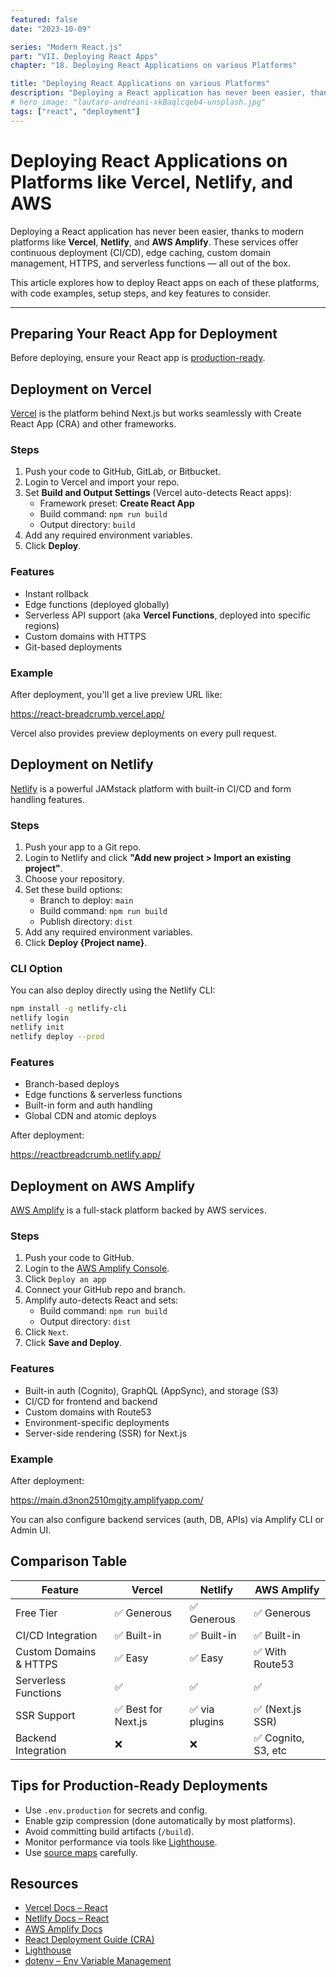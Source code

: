 ```yaml
---
featured: false
date: "2023-10-09"

series: "Modern React.js"
part: "VII. Deploying React Apps"
chapter: "18. Deploying React Applications on various Platforms"

title: "Deploying React Applications on various Platforms"
description: "Deploying a React application has never been easier, thanks to modern platforms like Vercel, Netlify, and AWS Amplify. These services offer continuous deployment (CI/CD), edge caching, custom domain management, HTTPS, and serverless functions — all out of the box."
# hero_image: "lautaro-andreani-xkBaqlcqeb4-unsplash.jpg"
tags: ["react", "deployment"]
---
```


# Deploying React Applications on Platforms like Vercel, Netlify, and AWS

Deploying a React application has never been easier, thanks to modern platforms like **Vercel**, **Netlify**, and **AWS Amplify**. These services offer continuous deployment (CI/CD), edge caching, custom domain management, HTTPS, and serverless functions — all out of the box.

This article explores how to deploy React apps on each of these platforms, with code examples, setup steps, and key features to consider.

---

## Preparing Your React App for Deployment

Before deploying, ensure your React app is [production-ready](/tutorials/reactjs/deploying-react-apps/best-practices/).

## Deployment on Vercel

<a href="https://vercel.com/" target="_blank">Vercel</a> is the platform behind Next.js but works seamlessly with Create React App (CRA) and other frameworks.

### Steps

1. Push your code to GitHub, GitLab, or Bitbucket.
2. Login to Vercel and import your repo.
3. Set **Build and Output Settings** (Vercel auto-detects React apps):
    - Framework preset: **Create React App**
    - Build command: `npm run build`
    - Output directory: `build`
4. Add any required environment variables.
5. Click **Deploy**.

### Features

- Instant rollback
- Edge functions (deployed globally)
- Serverless API support (aka **Vercel Functions**, deployed into specific regions)
- Custom domains with HTTPS
- Git-based deployments

### Example

After deployment, you'll get a live preview URL like:

[<a href="https://react-breadcrumb.vercel.app/" target="_blank">https://react-breadcrumb.vercel.app/</a>](https://react-breadcrumb.vercel.app/)

Vercel also provides preview deployments on every pull request.

## Deployment on Netlify

<a href="https://www.netlify.com/" target="_blank">Netlify</a> is a powerful JAMstack platform with built-in CI/CD and form handling features.

### Steps

1. Push your app to a Git repo.
2. Login to Netlify and click **"Add new project > Import an existing project"**.
3. Choose your repository.
4. Set these build options:
    - Branch to deploy: `main`
    - Build command: `npm run build`
    - Publish directory: `dist`
5. Add any required environment variables.
6. Click **Deploy {Project name}**.

### CLI Option

You can also deploy directly using the Netlify CLI:

```bash
npm install -g netlify-cli
netlify login
netlify init
netlify deploy --prod
```

### Features

* Branch-based deploys
* Edge functions & serverless functions
* Built-in form and auth handling
* Global CDN and atomic deploys

After deployment:

[<a href="https://reactbreadcrumb.netlify.app/" target="_blank">https://reactbreadcrumb.netlify.app/</a>](https://reactbreadcrumb.netlify.app/)

## Deployment on AWS Amplify

[AWS Amplify](https://aws.amazon.com/amplify/) is a full-stack platform backed by AWS services.

### Steps

1. Push your code to GitHub.
2. Login to the [AWS Amplify Console](https://console.aws.amazon.com/amplify/home).
3. Click `Deploy an app`
4. Connect your GitHub repo and branch.
5. Amplify auto-detects React and sets:
   * Build command: `npm run build`
   * Output directory: `dist`
6. Click `Next`.
7. Click **Save and Deploy**.

### Features

* Built-in auth (Cognito), GraphQL (AppSync), and storage (S3)
* CI/CD for frontend and backend
* Custom domains with Route53
* Environment-specific deployments
* Server-side rendering (SSR) for Next.js

### Example

After deployment:

[<a href="https://main.d3non2510mgjty.amplifyapp.com/" target="_blank">https://main.d3non2510mgjty.amplifyapp.com/</a>](https://main.d3non2510mgjty.amplifyapp.com/)

You can also configure backend services (auth, DB, APIs) via Amplify CLI or Admin UI.

## Comparison Table

| Feature                | Vercel             | Netlify       | AWS Amplify        |
| ---------------------- | ------------------ | ------------- | ------------------ |
| Free Tier              | ✅ Generous         | ✅ Generous    | ✅ Generous         |
| CI/CD Integration      | ✅ Built-in         | ✅ Built-in    | ✅ Built-in         |
| Custom Domains & HTTPS | ✅ Easy             | ✅ Easy        | ✅ With Route53     |
| Serverless Functions   | ✅                  | ✅             | ✅                  |
| SSR Support            | ✅ Best for Next.js | ✅ via plugins | ✅ (Next.js SSR)    |
| Backend Integration    | ❌                  | ❌             | ✅ Cognito, S3, etc |

## Tips for Production-Ready Deployments

* Use `.env.production` for secrets and config.
* Enable gzip compression (done automatically by most platforms).
* Avoid committing build artifacts (`/build`).
* Monitor performance via tools like <a href="https://web.dev/measure/" target="_blank">Lighthouse</a>.
* Use <a href="https://create-react-app.dev/docs/production-build/#generating-source-maps" target="_blank">source maps</a> carefully.

## Resources

* <a href="https://vercel.com/docs/frameworks/react" target="_blank">Vercel Docs – React</a>
* <a href="https://docs.netlify.com/frameworks/react/" target="_blank">Netlify Docs – React</a>
* <a href="https://docs.amplify.aws/" target="_blank">AWS Amplify Docs</a>
* <a href="https://create-react-app.dev/docs/deployment/" target="_blank">React Deployment Guide (CRA)</a>
* <a href="https://web.dev/measure/" target="_blank">Lighthouse</a>
* <a href="https://www.npmjs.com/package/dotenv" target="_blank">dotenv – Env Variable Management</a>
